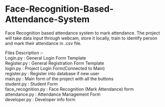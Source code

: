 # Face-Recognition-Based-Attendance-System
Face Recognition based attendance system to mark attendance. The project will take data input through webcam, store it locally, train to identify person and mark their attendance in .csv file.<br />

Files Description :-<br />
Login.py : General Login Form Template<br />
Register.py : General Registration Form Template<br />
login.py : Project Login Form(Connected to Main)<br />
register.py : Register into database if new user<br />
main.py : Main form of the project with all the buttons<br />
student.py : Student Form<br />
face_recognition.py : Face Recognition (Mark Attendance) form<br />
attendance.py : Attendance Management Form<br />
developer.py : Developer info form<br />
